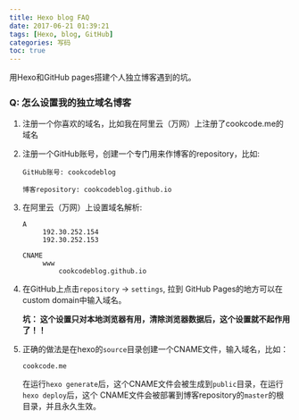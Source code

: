 ```yaml
---
title: Hexo blog FAQ
date: 2017-06-21 01:39:21
tags: [Hexo, blog, GitHub]
categories: 写码 
toc: true
---
```


用Hexo和GitHub pages搭建个人独立博客遇到的坑。

<!-- more -->

### Q: 怎么设置我的独立域名博客 ###

1) 注册一个你喜欢的域名，比如我在阿里云（万网）上注册了cookcode.me的域名

2) 注册一个GitHub账号，创建一个专门用来作博客的repository，比如:

   ```
   GitHub账号: cookcodeblog
   
   博客repository: cookcodeblog.github.io
   ```
   
3) 在阿里云（万网）上设置域名解析:
   
   ```
   A 
        192.30.252.154
        192.30.252.153

   CNAME
        www
            cookcodeblog.github.io
	```
   
4) 在GitHub上点击`repository` -> `settings`, 拉到 GitHub Pages的地方可以在custom domain中输入域名。
   
   **坑： 这个设置只对本地浏览器有用，清除浏览器数据后，这个设置就不起作用了！！** 
   
5) 正确的做法是在hexo的`source`目录创建一个CNAME文件，输入域名，比如：
   ```
   cookcode.me
   ```
   
   在运行`hexo generate`后，这个CNAME文件会被生成到`public`目录，在运行`hexo deploy`后，这个	CNAME文件会被部署到博客repository的`master`的根目录，并且永久生效。
   
 



